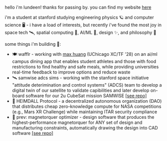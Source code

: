 hello i'm lundeen! thanks for passing by. you can find my website [here](https://lundeen06.github.io/)

i'm a student at stanford studying engineering physics 🪐 and computer science 🖥️ - i have a load of interests, but recently i've found the most joy in space tech 🛰️, spatial computing 🥽, AI/ML 🤖, design ✨, and philosophy 💭

some things i'm building 🚀: 
* 🍽️ wafflr - working with [max huang](https://github.com/maxhuang8) (UChicago XC/TF '28) on an ai/ml campus dining app that enables student athletes and those with food restrictions to find healthy and safe meals, while providing universities real-time feedback to improve options and reduce waste
* 🛰️ samwise adcs sims - working with the stanford space initiative "attitude deterimination and control systems" (ADCS) team to develop a digital twin of our satellite to validate capibilities and later develop on-board software for our 2u CubeSat mission SAMWISE [[see repo]](https://github.com/stanford-ssi/samwise-adcs-sims)
* 🌈 HEIMDALL Protocol - a decentralized autonomous organization (DAO) that distributes cheap zero-knowledge compute for NASA competitions (e.g., Mars XR Challenge) while maintaining ITAR security compliance
* 🧲 prev: magnetorquer optimizer - design software that produces the highest-performance magnetorquer for ANY set of design and manufacturing constraints, automatically drawing the design into CAD software [[see repo]](https://github.com/lundeen06/magtorq-designer)
<!-- * 🍉 prev: mintdrop - a proof-of-concept platform streamlining NFT minting and dropping to demystify the space for regular users and suppress malicious actors -->